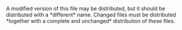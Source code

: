 A modified version of this file may be distributed, but it should be distributed with a \*different\* name. Changed files must be distributed \*together with a complete and unchanged\* distribution of these files.
